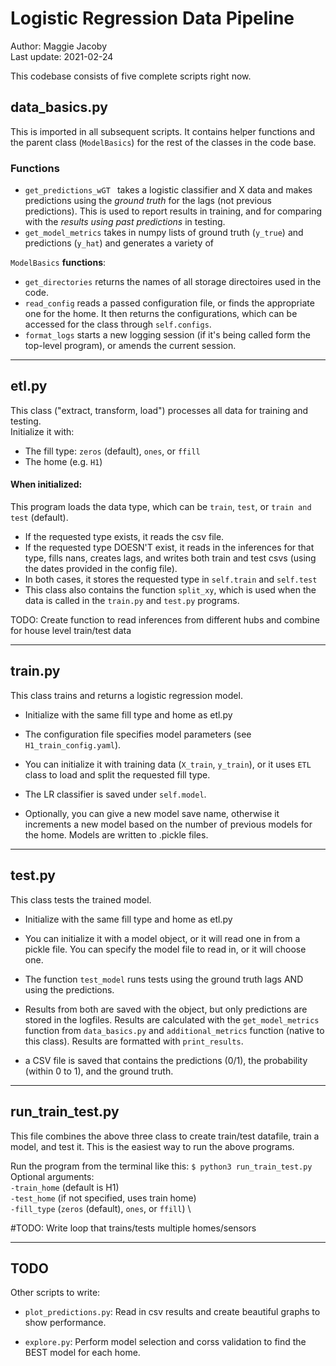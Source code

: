# Logistic Regression Data Pipeline
Author: Maggie Jacoby  
Last update: 2021-02-24

This codebase consists of five complete scripts right now. 

## data_basics.py
This is imported in all subsequent scripts. It contains helper functions and the parent class
(`ModelBasics`) for the rest of the classes in the code base.  

### Functions
- `get_predictions_wGT ` takes a logistic classifier and X data and makes predictions using the 
*ground truth* for the lags (not previous predictions). This is used to report results in training,
and for comparing with the *results using past predictions* in testing.
- `get_model_metrics` takes in numpy lists of ground truth (`y_true`) and predictions (`y_hat`)
and generates a variety of 

`ModelBasics` **functions**:
- `get_directories` returns the names of all storage directoires used in the code.
- `read_config` reads a passed configuration file, or finds the appropriate one for the home.
It then returns the configurations, which can be accessed for the class through `self.configs`.
- `format_logs` starts a new logging session (if it's being called form the top-level program), 
or amends the current session.
___

## etl.py
This class ("extract, transform, load") processes all data for training and testing.  
Initialize it with:
- The fill type: `zeros` (default), `ones`, or `ffill`
- The home (e.g. `H1`)

#### When initialized:
This program loads the data type, which can be `train`, `test`, or `train and test` (default).
- If the requested type exists, it reads the csv file.
- If the requested type DOESN'T exist, it reads in the inferences for that type, fills nans,
creates lags, and writes both train and test csvs (using the dates provided in the config file).
- In both cases, it stores the requested type in `self.train` and `self.test`
- This class also contains the function `split_xy`, which is used when the data is called in the
`train.py` and `test.py` programs.

TODO: Create function to read inferences from different hubs and combine for house level train/test data
___

## train.py
This class trains and returns a logistic regression model.

- Initialize with the same fill type and home as etl.py

- The configuration file specifies model parameters (see `H1_train_config.yaml`).

- You can initialize it with training data (`X_train`, `y_train`), or it uses `ETL` class to load 
and split the requested fill type. 

- The LR classifier is saved under `self.model`.

- Optionally, you can give a new model save name, otherwise it increments a new model based on the 
number of previous models for the home. Models are written to .pickle files.
___

## test.py
This class tests the trained model. 

- Initialize with the same fill type and home as etl.py

- You can initialize it with a model object, or it will read one in from a pickle file.
You can specify the model file to read in, or it will choose one. 

- The function `test_model` runs tests using the ground truth lags AND using the predictions.

- Results from both are saved with the object, but only predictions are stored in the logfiles. 
Results are calculated with the `get_model_metrics` function from `data_basics.py` and `additional_metrics`
function (native to this class). Results are formatted with `print_results`.

- a CSV file is saved that contains the predictions (0/1), the probability (within 0 to 1),
and the ground truth.
___

## run_train_test.py
This file combines the above three class to create train/test datafile, train a model, and test it.
This is the easiest way to run the above programs. 

Run the program from the terminal like this:
`$ python3 run_train_test.py`
Optional arguments: \
`-train_home`  (default is H1) \
`-test_home` (if not specified, uses train home)  \
`-fill_type` (`zeros` (default), `ones`, or `ffill`) \

#TODO: Write loop that trains/tests multiple homes/sensors
___

## TODO
Other scripts to write:
- `plot_predictions.py`: Read in csv results and create beautiful graphs to show performance.

- `explore.py`: Perform model selection and corss validation to find the BEST model for each home.  
